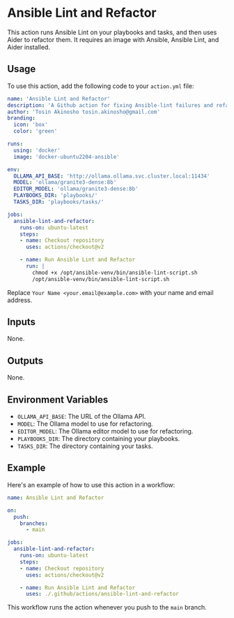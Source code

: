 # Ansible Lint and Refactor

This action runs Ansible Lint on your playbooks and tasks, and then uses Aider to refactor them. It requires an image with Ansible, Ansible Lint, and Aider installed.

## Usage

To use this action, add the following code to your `action.yml` file:

```yaml
name: 'Ansible Lint and Refactor'
description: 'A Github action for fixing Ansible-lint failures and refactoring Ansible playbooks and tasks.'
author: 'Tosin Akinosho tosin.akinosho@gmail.com'
branding:
  icon: 'box'
  color: 'green'

runs:
  using: 'docker'
  image: 'docker-ubuntu2204-ansible'

env:
  OLLAMA_API_BASE: 'http://ollama.ollama.svc.cluster.local:11434'
  MODEL: 'ollama/granite3-dense:8b'
  EDITOR_MODEL: 'ollama/granite3-dense:8b'
  PLAYBOOKS_DIR: 'playbooks/'
  TASKS_DIR: 'playbooks/tasks/'

jobs:
  ansible-lint-and-refactor:
    runs-on: ubuntu-latest
    steps:
    - name: Checkout repository
      uses: actions/checkout@v2

    - name: Run Ansible Lint and Refactor
      run: |
        chmod +x /opt/ansible-venv/bin/ansible-lint-script.sh
        /opt/ansible-venv/bin/ansible-lint-script.sh
```

Replace `Your Name <your.email@example.com>` with your name and email address.

## Inputs

None.

## Outputs

None.

## Environment Variables

- `OLLAMA_API_BASE`: The URL of the Ollama API.
- `MODEL`: The Ollama model to use for refactoring.
- `EDITOR_MODEL`: The Ollama editor model to use for refactoring.
- `PLAYBOOKS_DIR`: The directory containing your playbooks.
- `TASKS_DIR`: The directory containing your tasks.

## Example

Here's an example of how to use this action in a workflow:

```yaml
name: Ansible Lint and Refactor

on:
  push:
    branches:
      - main

jobs:
  ansible-lint-and-refactor:
    runs-on: ubuntu-latest
    steps:
    - name: Checkout repository
      uses: actions/checkout@v2

    - name: Run Ansible Lint and Refactor
      uses: ./.github/actions/ansible-lint-and-refactor
```

This workflow runs the action whenever you push to the `main` branch.
